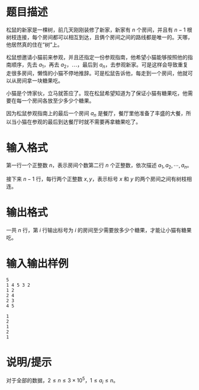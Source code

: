 # 题目描述

松鼠的新家是一棵树，前几天刚刚装修了新家，新家有 $n$ 个房间，并且有 $n-1$ 根树枝连接，每个房间都可以相互到达，且俩个房间之间的路线都是唯一的。天哪，他居然真的住在“树”上。

松鼠想邀请小猫前来参观，并且还指定一份参观指南，他希望小猫能够按照他的指南顺序，先去 $a_1$，再去 $a_2$，$\cdots$，最后到 $a_n$，去参观新家。可是这样会导致重复走很多房间，懒惰的小猫不停地推辞。可是松鼠告诉他，每走到一个房间，他就可以从房间拿一块糖果吃。

小猫是个馋家伙，立马就答应了。现在松鼠希望知道为了保证小猫有糖果吃，他需要在每一个房间各放至少多少个糖果。

因为松鼠参观指南上的最后一个房间 $a_n$ 是餐厅，餐厅里他准备了丰盛的大餐，所以当小猫在参观的最后到达餐厅时就不需要再拿糖果吃了。

# 输入格式

第一行一个正整数 $n$，表示房间个数第二行 $n$ 个正整数，依次描述 $a_1,a_2,\cdots,a_n$。

接下来 $n-1$ 行，每行两个正整数 $x,y$，表示标号 $x$ 和 $y$ 的两个房间之间有树枝相连。

# 输出格式

一共 $n$ 行，第 $i$ 行输出标号为 $i$ 的房间至少需要放多少个糖果，才能让小猫有糖果吃。

# 输入输出样例

```input1
5
1 4 5 3 2
1 2
2 4
2 3
4 5
```

```output1
1
2
1
2
1
```

# 说明/提示

对于全部的数据，$2 \leq n \leq 3 \times {10}^5$，$1 \leq a_i \leq n$。
